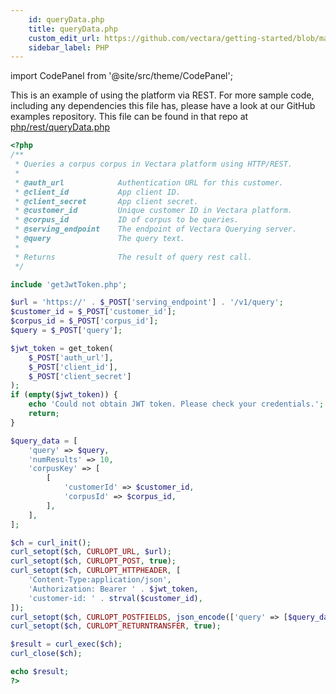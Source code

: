 ```yaml
---
    id: queryData.php
    title: queryData.php
    custom_edit_url: https://github.com/vectara/getting-started/blob/main/language-examples/php/rest/queryData.php
    sidebar_label: PHP
---
```



import CodePanel from '@site/src/theme/CodePanel';

This is an example of using the platform via REST.  For more sample code, including any dependencies this file has, please have a look at our GitHub examples repository.  This file can be found in that repo at <a href="https://github.com/vectara/getting-started/tree/main/language-examples/php/rest/queryData.php">php/rest/queryData.php</a>

```php title="php/rest/queryData.php"
<?php
/**
 * Queries a corpus corpus in Vectara platform using HTTP/REST.
 *
 * @auth_url            Authentication URL for this customer.
 * @client_id           App client ID.
 * @client_secret       App client secret.
 * @customer_id         Unique customer ID in Vectara platform.
 * @corpus_id           ID of corpus to be queries.
 * @serving_endpoint    The endpoint of Vectara Querying server.
 * @query               The query text.
 *
 * Returns              The result of query rest call.
 */

include 'getJwtToken.php';

$url = 'https://' . $_POST['serving_endpoint'] . '/v1/query';
$customer_id = $_POST['customer_id'];
$corpus_id = $_POST['corpus_id'];
$query = $_POST['query'];

$jwt_token = get_token(
    $_POST['auth_url'],
    $_POST['client_id'],
    $_POST['client_secret']
);
if (empty($jwt_token)) {
    echo 'Could not obtain JWT token. Please check your credentials.';
    return;
}

$query_data = [
    'query' => $query,
    'numResults' => 10,
    'corpusKey' => [
        [
            'customerId' => $customer_id,
            'corpusId' => $corpus_id,
        ],
    ],
];

$ch = curl_init();
curl_setopt($ch, CURLOPT_URL, $url);
curl_setopt($ch, CURLOPT_POST, true);
curl_setopt($ch, CURLOPT_HTTPHEADER, [
    'Content-Type:application/json',
    'Authorization: Bearer ' . $jwt_token,
    'customer-id: ' . strval($customer_id),
]);
curl_setopt($ch, CURLOPT_POSTFIELDS, json_encode(['query' => [$query_data]]));
curl_setopt($ch, CURLOPT_RETURNTRANSFER, true);

$result = curl_exec($ch);
curl_close($ch);

echo $result;
?>

```
